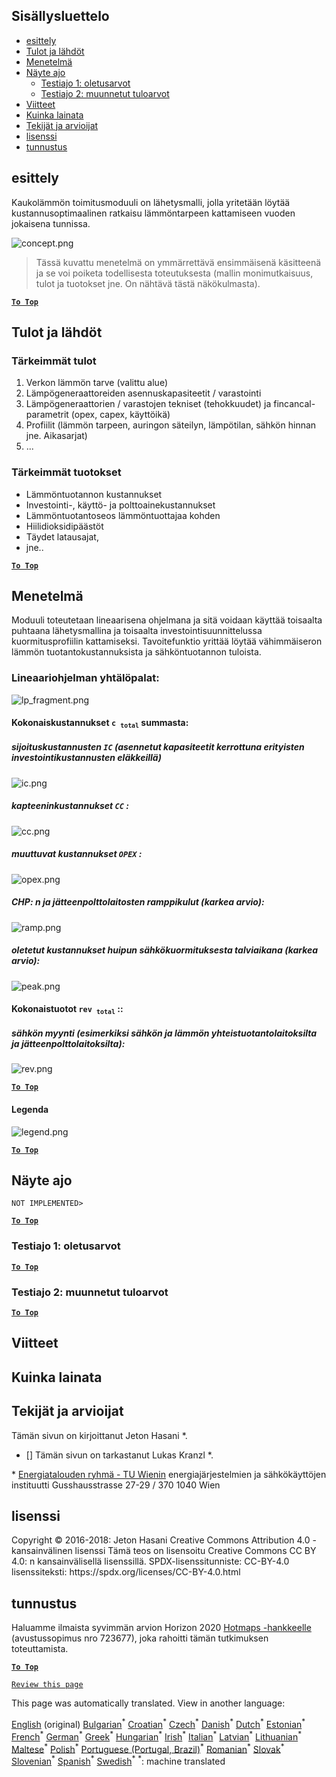 <h2> Sisällysluettelo </h2><ul><li> <a href="#introduction">esittely</a> </li><li> <a href="#inputs-and-outputs">Tulot ja lähdöt</a> </li><li> <a href="#method">Menetelmä</a> </li><li> <a href="#sample-run">Näyte ajo</a> <ul><li> <a href="#test-run-1-default-input-values">Testiajo 1: oletusarvot</a> </li><li> <a href="#test-run-2-modified-input-values">Testiajo 2: muunnetut tuloarvot</a> </li></ul></li><li> <a href="#references">Viitteet</a> </li><li> <a href="#how-to-cite">Kuinka lainata</a> </li><li> <a href="#authors-and-reviewers">Tekijät ja arvioijat</a> </li><li> <a href="#license">lisenssi</a> </li><li> <a href="#acknowledgement">tunnustus</a> </li></ul><h2> esittely </h2><p> Kaukolämmön toimitusmoduuli on lähetysmalli, jolla yritetään löytää kustannusoptimaalinen ratkaisu lämmöntarpeen kattamiseen vuoden jokaisena tunnissa. </p><p><img alt="concept.png" src="https://github.com/HotMaps/hotmaps_wiki/blob/master/Images/dh_supply/concept.png"/></p><blockquote><p> Tässä kuvattu menetelmä on ymmärrettävä ensimmäisenä käsitteenä ja se voi poiketa todellisesta toteutuksesta (mallin monimutkaisuus, tulot ja tuotokset jne. On nähtävä tästä näkökulmasta). </p></blockquote><p><ins> <code><strong><a href="#table-of-contents">To Top</a></strong></code> </ins> </p><h2> Tulot ja lähdöt </h2><h3> Tärkeimmät tulot </h3><ol><li> Verkon lämmön tarve (valittu alue) </li><li> Lämpögeneraattoreiden asennuskapasiteetit / varastointi </li><li> Lämpögeneraattorien / varastojen tekniset (tehokkuudet) ja fincancal-parametrit (opex, capex, käyttöikä) </li><li> Profiilit (lämmön tarpeen, auringon säteilyn, lämpötilan, sähkön hinnan jne. Aikasarjat) </li><li> ... </li></ol><h3> Tärkeimmät tuotokset </h3><ul><li> Lämmöntuotannon kustannukset </li><li> Investointi-, käyttö- ja polttoainekustannukset </li><li> Lämmöntuotantoseos lämmöntuottajaa kohden </li><li> Hiilidioksidipäästöt </li><li> Täydet latausajat, </li><li> jne.. </li></ul><p><ins> <code><strong><a href="#table-of-contents">To Top</a></strong></code> </ins> </p><h2> Menetelmä </h2><p> Moduuli toteutetaan lineaarisena ohjelmana ja sitä voidaan käyttää toisaalta puhtaana lähetysmallina ja toisaalta investointisuunnittelussa kuormitusprofiilin kattamiseksi. Tavoitefunktio yrittää löytää vähimmäiseron lämmön tuotantokustannuksista ja sähköntuotannon tuloista. </p><h3> Lineaariohjelman yhtälöpalat: </h3><p><img alt="lp_fragment.png" src="https://github.com/HotMaps/hotmaps_wiki/blob/master/Images/dh_supply/lp_fragment.png"/></p><h4> Kokonaiskustannukset <code>c <sub>total</sub></code> summasta: </h4><h5> sijoituskustannusten <code>IC</code> (asennetut kapasiteetit kerrottuna erityisten investointikustannusten eläkkeillä) </h5><p><img alt="ic.png" src="https://github.com/HotMaps/hotmaps_wiki/blob/master/Images/dh_supply/ic.png"/></p><h5> kapteeninkustannukset <code>CC</code> : </h5><p><img alt="cc.png" src="https://github.com/HotMaps/hotmaps_wiki/blob/master/Images/dh_supply/cc.png"/></p><h5> muuttuvat kustannukset <code>OPEX</code> : </h5><p><img alt="opex.png" src="https://github.com/HotMaps/hotmaps_wiki/blob/master/Images/dh_supply/opex.png"/></p><h5> CHP: n ja jätteenpolttolaitosten ramppikulut (karkea arvio): </h5><p><img alt="ramp.png" src="https://github.com/HotMaps/hotmaps_wiki/blob/master/Images/dh_supply/ramp.png"/></p><h5> oletetut kustannukset huipun sähkökuormituksesta talviaikana (karkea arvio): </h5><p><img alt="peak.png" src="https://github.com/HotMaps/hotmaps_wiki/blob/master/Images/dh_supply/peak.png"/></p><h4> Kokonaistuotot <code>rev <sub>total</sub></code> :: </h4><h5> sähkön myynti (esimerkiksi sähkön ja lämmön yhteistuotantolaitoksilta ja jätteenpolttolaitoksilta): </h5><p><img alt="rev.png" src="https://github.com/HotMaps/hotmaps_wiki/blob/master/Images/dh_supply/rev.png"/></p><p><ins> <code><strong><a href="#table-of-contents">To Top</a></strong></code> </ins> </p><h4> Legenda </h4><p><img alt="legend.png" src="https://github.com/HotMaps/hotmaps_wiki/blob/master/Images/dh_supply/legend.png"/></p><p><ins> <code><strong><a href="#table-of-contents">To Top</a></strong></code> </ins> </p><h2> Näyte ajo </h2><p> <code>NOT IMPLEMENTED&gt;</code> </p> <p><ins> <code><strong><a href="#table-of-contents">To Top</a></strong></code> </ins> </p><h3> Testiajo 1: oletusarvot </h3><p><ins> <code><strong><a href="#table-of-contents">To Top</a></strong></code> </ins> </p><h3> Testiajo 2: muunnetut tuloarvot </h3><p><ins> <code><strong><a href="#table-of-contents">To Top</a></strong></code> </ins> </p><h2> Viitteet </h2><h2> Kuinka lainata </h2><h2> Tekijät ja arvioijat </h2><p> Tämän sivun on kirjoittanut Jeton Hasani *. </p><ul><li> [] Tämän sivun on tarkastanut Lukas Kranzl *. </li></ul><p> * <a href="https://eeg.tuwien.ac.at/">Energiatalouden ryhmä - TU Wienin</a> energiajärjestelmien ja sähkökäyttöjen instituutti Gusshausstrasse 27-29 / 370 1040 Wien </p><h2> lisenssi </h2><p> Copyright © 2016-2018: Jeton Hasani Creative Commons Attribution 4.0 - kansainvälinen lisenssi Tämä teos on lisensoitu Creative Commons CC BY 4.0: n kansainvälisellä lisenssillä. SPDX-lisenssitunniste: CC-BY-4.0 lisenssiteksti: https://spdx.org/licenses/CC-BY-4.0.html </p><h2> tunnustus </h2><p> Haluamme ilmaista syvimmän arvion Horizon 2020 <a href="https://www.hotmaps-project.eu">Hotmaps -hankkeelle</a> (avustussopimus nro 723677), joka rahoitti tämän tutkimuksen toteuttamista. </p><p><ins> <code><strong><a href="#table-of-contents">To Top</a></strong></code> </ins> </p><p> <code><a href="https://github.com/HotMaps/hotmaps_wiki/wiki/CM_DH_supply/_edit">Review this page</a></code> </p>

This page was automatically translated. View in another language:

[English](en-CM-District-heating-supply-dispatch) (original) [Bulgarian](bg-CM-District-heating-supply-dispatch)<sup>\*</sup> [Croatian](hr-CM-District-heating-supply-dispatch)<sup>\*</sup> [Czech](cs-CM-District-heating-supply-dispatch)<sup>\*</sup> [Danish](da-CM-District-heating-supply-dispatch)<sup>\*</sup> [Dutch](nl-CM-District-heating-supply-dispatch)<sup>\*</sup> [Estonian](et-CM-District-heating-supply-dispatch)<sup>\*</sup>  [French](fr-CM-District-heating-supply-dispatch)<sup>\*</sup> [German](de-CM-District-heating-supply-dispatch)<sup>\*</sup> [Greek](el-CM-District-heating-supply-dispatch)<sup>\*</sup> [Hungarian](hu-CM-District-heating-supply-dispatch)<sup>\*</sup> [Irish](ga-CM-District-heating-supply-dispatch)<sup>\*</sup> [Italian](it-CM-District-heating-supply-dispatch)<sup>\*</sup> [Latvian](lv-CM-District-heating-supply-dispatch)<sup>\*</sup> [Lithuanian](lt-CM-District-heating-supply-dispatch)<sup>\*</sup> [Maltese](mt-CM-District-heating-supply-dispatch)<sup>\*</sup> [Polish](pl-CM-District-heating-supply-dispatch)<sup>\*</sup> [Portuguese (Portugal, Brazil)](pt-CM-District-heating-supply-dispatch)<sup>\*</sup> [Romanian](ro-CM-District-heating-supply-dispatch)<sup>\*</sup> [Slovak](sk-CM-District-heating-supply-dispatch)<sup>\*</sup> [Slovenian](sl-CM-District-heating-supply-dispatch)<sup>\*</sup> [Spanish](es-CM-District-heating-supply-dispatch)<sup>\*</sup> [Swedish](sv-CM-District-heating-supply-dispatch)<sup>\*</sup>
<sup>\*</sup>: machine translated
